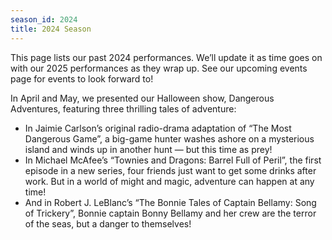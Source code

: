 ```yaml
---
season_id: 2024
title: 2024 Season
---
```

This page lists our past 2024 performances. We’ll update it as time goes on with our 2025 performances as they wrap up. See our upcoming events page for events to look forward to!

In April and May, we presented our Halloween show, Dangerous Adventures, featuring three thrilling tales of adventure:
- In Jaimie Carlson’s original radio-drama adaptation of “The Most Dangerous Game”, a big-game hunter washes ashore on a mysterious island and winds up in another hunt — but this time as prey!
- In Michael McAfee’s “Townies and Dragons: Barrel Full of Peril”, the first episode in a new series, four friends just want to get some drinks after work. But in a world of might and magic, adventure can happen at any time!
- And in Robert J. LeBlanc’s “The Bonnie Tales of Captain Bellamy: Song of Trickery”, Bonnie captain Bonny Bellamy and her crew are the terror of the seas, but a danger to themselves!
